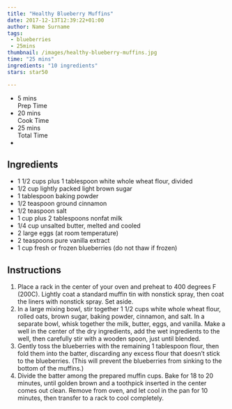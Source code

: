 ```yaml
---
title: "Healthy Blueberry Muffins"
date: 2017-12-13T12:39:22+01:00
author: Name Surname
tags:
 - blueberries
 - 25mins
thumbnail: /images/healthy-blueberry-muffins.jpg
time: "25 mins"
ingredients: "10 ingredients"
stars: star50

---
```


<div class="cookingSummary">
<ul class="cookingSummary">
	<li>5 mins<br>Prep Time</li>
	<li>20 mins<br>Cook Time</li>
	<li>25 mins<br>Total Time</li>
	<li style="padding-top: 10px"><div class="star50"></div></li>
</div>

## Ingredients
-	1 1/2 cups plus 1 tablespoon white whole wheat flour, divided
-	1/2 cup lightly packed light brown sugar
-	1 tablespoon baking powder
-	1/2 teaspoon ground cinnamon
-	1/2 teaspoon salt
-	1 cup plus 2 tablespoons nonfat milk
-	1/4 cup unsalted butter, melted and cooled
-	2 large eggs (at room temperature)
-	2 teaspoons pure vanilla extract
-	1 cup fresh or frozen blueberries (do not thaw if frozen)


## Instructions
1. Place a rack in the center of your oven and preheat to 400 degrees F (200C). Lightly coat a standard muffin tin with nonstick spray, then coat the liners with nonstick spray. Set aside.
2. In a large mixing bowl, stir together 1 1/2 cups white whole wheat flour, rolled oats, brown sugar, baking powder, cinnamon, and salt. In a separate bowl, whisk together the milk, butter, eggs, and vanilla. Make a well in the center of the dry ingredients, add the wet ingredients to the well, then carefully stir with a wooden spoon, just until blended.
3. Gently toss the blueberries with the remaining 1 tablespoon flour, then fold them into the batter, discarding any excess flour that doesn’t stick to the blueberries. (This will prevent the blueberries from sinking to the bottom of the muffins.)
4. Divide the batter among the prepared muffin cups. Bake for 18 to 20 minutes, until golden brown and a toothpick inserted in the center comes out clean. Remove from oven, and let cool in the pan for 10 minutes, then transfer to a rack to cool completely.
